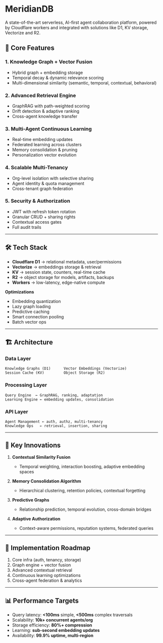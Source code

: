 # MeridianDB
A state-of-the-art serverless, AI-first agent collaboration platform, powered by Cloudflare workers and integrated with solutions like D1, KV storage, Vectorize and R2. 


## 🚀 Core Features

### 1. Knowledge Graph + Vector Fusion

* Hybrid graph + embedding storage
* Temporal decay & dynamic relevance scoring
* Multi-dimensional similarity (semantic, temporal, contextual, behavioral)

### 2. Advanced Retrieval Engine

* GraphRAG with path-weighted scoring
* Drift detection & adaptive ranking
* Cross-agent knowledge transfer

### 3. Multi-Agent Continuous Learning

* Real-time embedding updates
* Federated learning across clusters
* Memory consolidation & pruning
* Personalization vector evolution

### 4. Scalable Multi-Tenancy

* Org-level isolation with selective sharing
* Agent identity & quota management
* Cross-tenant graph federation

### 5. Security & Authorization

* JWT with refresh token rotation
* Granular CRUD + sharing rights
* Contextual access gates
* Full audit trails

---

## 🛠 Tech Stack

* **Cloudflare D1** → relational metadata, user/permissions
* **Vectorize** → embeddings storage & retrieval
* **KV** → session state, counters, real-time cache
* **R2** → object storage for models, artifacts, backups
* **Workers** → low-latency, edge-native compute

**Optimizations**

* Embedding quantization
* Lazy graph loading
* Predictive caching
* Smart connection pooling
* Batch vector ops

---

## 🏗 Architecture

### Data Layer

```
Knowledge Graphs (D1)      Vector Embeddings (Vectorize)  
Session Cache (KV)         Object Storage (R2)  
```

### Processing Layer

```
Query Engine  ← GraphRAG, ranking, adaptation  
Learning Engine ← embedding updates, consolidation  
```

### API Layer

```
Agent Management ← auth, authz, multi-tenancy  
Knowledge Ops   ← retrieval, insertion, sharing  
```

---

## 🔑 Key Innovations

1. **Contextual Similarity Fusion**

   * Temporal weighting, interaction boosting, adaptive embedding spaces

2. **Memory Consolidation Algorithm**

   * Hierarchical clustering, retention policies, contextual forgetting

3. **Predictive Graphs**

   * Relationship prediction, temporal evolution, cross-domain bridges

4. **Adaptive Authorization**

   * Context-aware permissions, reputation systems, federated queries

---

## 📅 Implementation Roadmap

1. Core infra (auth, tenancy, storage)
2. Graph engine + vector fusion
3. Advanced contextual retrieval
4. Continuous learning optimizations
5. Cross-agent federation & analytics

---

## 📊 Performance Targets

* Query latency: **<100ms** simple, **<500ms** complex traversals
* Scalability: **10k+ concurrent agents/org**
* Storage efficiency: **80%+ compression**
* Learning: **sub-second embedding updates**
* Availability: **99.9% uptime, multi-region**

